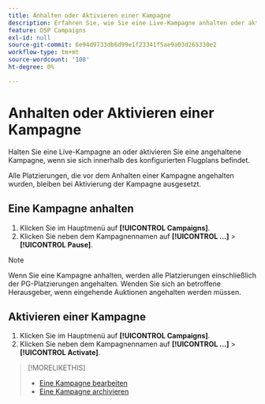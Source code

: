 ```yaml
---
title: Anhalten oder Aktivieren einer Kampagne
description: Erfahren Sie, wie Sie eine Live-Kampagne anhalten oder aktivieren.
feature: DSP Campaigns
exl-id: null
source-git-commit: 6e94d9733db6d99e1f23341f5ae9a03d265330e2
workflow-type: tm+mt
source-wordcount: '108'
ht-degree: 0%

---
```


# Anhalten oder Aktivieren einer Kampagne

Halten Sie eine Live-Kampagne an oder aktivieren Sie eine angehaltene Kampagne, wenn sie sich innerhalb des konfigurierten Flugplans befindet.

Alle Platzierungen, die vor dem Anhalten einer Kampagne angehalten wurden, bleiben bei Aktivierung der Kampagne ausgesetzt.

## Eine Kampagne anhalten

1. Klicken Sie im Hauptmenü auf **[!UICONTROL Campaigns]**.
1. Klicken Sie neben dem Kampagnennamen auf  **[!UICONTROL ...]** > **[!UICONTROL Pause]**.

>[!NOTE]
>
>Wenn Sie eine Kampagne anhalten, werden alle Platzierungen einschließlich der PG-Platzierungen angehalten. Wenden Sie sich an betroffene Herausgeber, wenn eingehende Auktionen angehalten werden müssen.

## Aktivieren einer Kampagne

1. Klicken Sie im Hauptmenü auf **[!UICONTROL Campaigns]**.
1. Klicken Sie neben dem Kampagnennamen auf  **[!UICONTROL ...]** > **[!UICONTROL Activate]**.

>[!MORELIKETHIS]
>
>* [Eine Kampagne bearbeiten](campaign-edit.md)
>* [Eine Kampagne archivieren](campaign-archive-unarchive.md)

